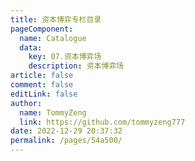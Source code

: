 ```yaml
---
title: 资本博弈专栏目录
pageComponent: 
  name: Catalogue
  data: 
    key: 07.资本博弈场
    description: 资本博弈场
article: false
comment: false
editLink: false
author: 
  name: TommyZeng
  link: https://github.com/tommyzeng777
date: 2022-12-29 20:37:32
permalink: /pages/54a500/
---
```


